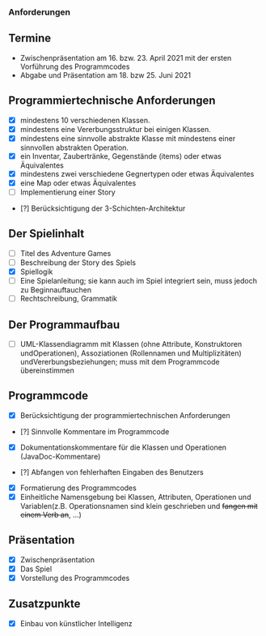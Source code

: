 ### Anforderungen

## Termine
- Zwischenpräsentation am 16. bzw. 23. April 2021 mit der ersten Vorführung des Programmcodes
- Abgabe und Präsentation am 18. bzw 25. Juni 2021

## Programmiertechnische Anforderungen
- [x] mindestens 10 verschiedenen Klassen.
- [x] mindestens eine Vererbungsstruktur bei einigen Klassen.
- [x] mindestens eine sinnvolle abstrakte Klasse mit mindestens einer sinnvollen abstrakten Operation.
- [x] ein Inventar, Zaubertränke, Gegenstände (items) oder etwas Äquivalentes
- [x] mindestens zwei verschiedene Gegnertypen oder etwas Äquivalentes
- [x] eine Map oder etwas Äquivalentes
- [ ] Implementierung einer Story
- [?] Berücksichtigung der 3-Schichten-Architektur

## Der Spielinhalt
- [ ] Titel des Adventure Games
- [ ] Beschreibung der Story des Spiels
- [x] Spiellogik
- [ ] Eine Spielanleitung; sie kann auch im Spiel integriert sein, muss jedoch zu Beginnauftauchen
- [ ] Rechtschreibung, Grammatik

## Der Programmaufbau
- [ ] UML-Klassendiagramm mit Klassen (ohne Attribute, Konstruktoren undOperationen), Assoziationen (Rollennamen und Multiplizitäten) undVererbungsbeziehungen; muss mit dem Programmcode übereinstimmen

## Programmcode
- [x] Berücksichtigung der programmiertechnischen Anforderungen
- [?] Sinnvolle Kommentare im Programmcode
- [x] Dokumentationskommentare für die Klassen und Operationen (JavaDoc-Kommentare)
- [?] Abfangen von fehlerhaften Eingaben des Benutzers
- [x] Formatierung des Programmcodes
- [x] Einheitliche Namensgebung bei Klassen, Attributen, Operationen und Variablen(z.B. Operationsnamen sind klein geschrieben und ~~fangen mit einem Verb an~~, ...)

## Präsentation
- [x] Zwischenpräsentation
- [x] Das Spiel
- [x] Vorstellung des Programmcodes

## Zusatzpunkte
- [x] Einbau von künstlicher Intelligenz